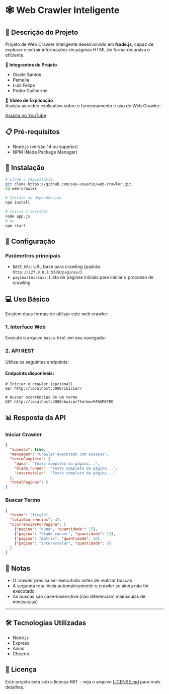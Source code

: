 # 🕸️ Web Crawler Inteligente

## 📝 Descrição do Projeto

Projeto de Web Crawler inteligente desenvolvido em **Node.js**, capaz de explorar e extrair informações de páginas HTML de forma recursiva e eficiente.

👥 **Integrantes do Projeto**

- Gisele Santos
- Pamella
- Luiz Felipe
- Pedro Guilherme

🎥 **Vídeo de Explicação**  
Assista ao vídeo explicativo sobre o funcionamento e uso do Web Crawler:

[Assista no YouTube](https://www.youtube.com/watch?v=4A6uHxRwgZU)

## 📋 Pré-requisitos

- Node.js (versão 14 ou superior)
- NPM (Node Package Manager)

## 🚀 Instalação

```bash
# Clone o repositório
git clone https://github.com/seu-usuario/web-crawler.git
cd web-crawler

# Instale as dependências
npm install

# Inicie o servidor
node app.js
# ou 
npm start
```

## 🔧 Configuração

### Parâmetros principais

- `BASE_URL`: URL base para crawling (padrão: `http://127.0.0.1:5500/paginas/`)  
- `paginasIniciais`: Lista de páginas iniciais para iniciar o processo de crawling

## 💻 Uso Básico

Existem duas formas de utilizar este web crawler:

### 1. Interface Web
Execute o arquivo `busca.html` em seu navegador

### 2. API REST
Utilize os seguintes endpoints:

#### Endpoints disponíveis:

```
# Iniciar o crawler (opcional)
GET http://localhost:3000/iniciar/

# Buscar ocorrências de um termo
GET http://localhost:3000/buscar?termo=PARAMETRO
```

## 📊 Resposta da API

### Iniciar Crawler

```json
{
  "sucesso": true,
  "mensagem": "Crawler executado com sucesso",
  "textoCompleto": {
    "duna": "Texto completo da página...",
    "blade_runner": "Texto completo da página...",
    "interestelar": "Texto completo da página..."
  },
  "totalPaginas": 5
}
```

### Buscar Termo

```json
{
  "termo": "ficção",
  "totalOcorrencias": 42,
  "ocorrenciasPorPagina": [
    {"pagina": "duna", "quantidade": 15},
    {"pagina": "blade_runner", "quantidade": 12},
    {"pagina": "matrix", "quantidade": 10},
    {"pagina": "interestelar", "quantidade": 5}
  ]
}
```

## 📝 Notas
- O crawler precisa ser executado antes de realizar buscas
- A segunda rota inicia automaticamente o crawler se ainda não foi executado
- As buscas são case-insensitive (não diferenciam maiúsculas de minúsculas)

---

## 🛠️ Tecnologias Utilizadas

- Node.js
- Express
- Axios
- Cheerio

## 📄 Licença

Este projeto está sob a licença MIT - veja o arquivo [LICENSE.md](LICENSE.md) para mais detalhes.
